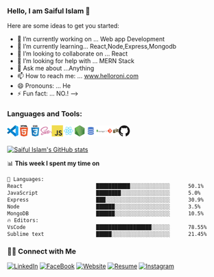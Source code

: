 ### Hello, I am Saiful Islam 👋

Here are some ideas to get you started:

- 🔭 I’m currently working on ... Web app Development
- 🌱 I’m currently learning... React,Node,Express,Mongodb
- 👯 I’m looking to collaborate on ... React
- 🤔 I’m looking for help with ... MERN Stack
- 💬 Ask me about ...Anything
- 📫 How to reach me: ... www.helloroni.com
- 😄 Pronouns: ... He
- ⚡ Fun fact: ... NO.!
-->


[linkedin]: https://www.linkedin.com/in/saiful-islam-98836519a/
[github]: https://github.com/saifular

### Languages and Tools:

[<img align="left" alt="Visual Studio Code" width="26px" src="https://raw.githubusercontent.com/github/explore/80688e429a7d4ef2fca1e82350fe8e3517d3494d/topics/visual-studio-code/visual-studio-code.png" />][github]
[<img align="left" alt="HTML5" width="26px" src="https://raw.githubusercontent.com/github/explore/80688e429a7d4ef2fca1e82350fe8e3517d3494d/topics/html/html.png" />][github]
[<img align="left" alt="CSS3" width="26px" src="https://raw.githubusercontent.com/github/explore/80688e429a7d4ef2fca1e82350fe8e3517d3494d/topics/css/css.png" />][github]
[<img align="left" alt="Sass" width="26px" src="https://raw.githubusercontent.com/github/explore/80688e429a7d4ef2fca1e82350fe8e3517d3494d/topics/sass/sass.png" />][github]
[<img align="left" alt="JavaScript" width="26px" src="https://raw.githubusercontent.com/github/explore/80688e429a7d4ef2fca1e82350fe8e3517d3494d/topics/javascript/javascript.png" />][github]
[<img align="left" alt="React" width="26px" src="https://raw.githubusercontent.com/github/explore/80688e429a7d4ef2fca1e82350fe8e3517d3494d/topics/react/react.png" />][github]

[<img align="left" alt="Node.js" width="26px" src="https://raw.githubusercontent.com/github/explore/80688e429a7d4ef2fca1e82350fe8e3517d3494d/topics/nodejs/nodejs.png" />][github]
[<img align="left" alt="SQL" width="26px" src="https://raw.githubusercontent.com/github/explore/80688e429a7d4ef2fca1e82350fe8e3517d3494d/topics/sql/sql.png" />][github]
[<img align="left" alt="MongoDB" width="26px" src="https://raw.githubusercontent.com/github/explore/80688e429a7d4ef2fca1e82350fe8e3517d3494d/topics/mongodb/mongodb.png" />][github]
[<img align="left" alt="Git" width="26px" src="https://raw.githubusercontent.com/github/explore/80688e429a7d4ef2fca1e82350fe8e3517d3494d/topics/git/git.png" />][github]
[<img align="left" alt="GitHub" width="26px" src="https://raw.githubusercontent.com/github/explore/78df643247d429f6cc873026c0622819ad797942/topics/github/github.png" />][github]
<br/>
<br/>

[![Saiful Islam's GitHub stats](https://github-readme-stats.vercel.app/api?username=saifular&theme=tokyonight&show_icons=true)](https://github.com/saifular/github-readme-stats)

📊 **This week I spent my time on** 

```text
💬 Languages: 
React                        ███████████░░░░░░░░░░░░░      50.1% 
JavaScript                   ████████░░░░░░░░░░░░░░░░      5.0% 
Express                      ███░░░░░░░░░░░░░░░░░░░░░      30.9% 
Node                         ██████░░░░░░░░░░░░░░░░░░      3.5%
MongoDB                      ██████░░░░░░░░░░░░░░░░░░      10.5%
🔥 Editors: 
VsCode                       ██████████████████░░░░░░      78.55% 
Sublime text                 █████░░░░░░░░░░░░░░░░░░░      21.45% 
```
<!--END_SECTION:waka-->
<h3> 🤝🏻 Connect with Me </h3>
<p><a href="https://www.linkedin.com/in/saiful-islam-98836519a/" target="_blank"><img alt="LinkedIn" src="https://img.shields.io/badge/linkedin-%230077B5.svg?&style=for-the-badge&logo=linkedin&logoColor=white" /></a> 
 <a href="https://www.facebook.com/appsroni/" target="_blank"><img alt="FaceBook" src="https://img.shields.io/badge/Facebook-1877F2?style=for-the-badge&logo=facebook&logoColor=white" /></a> 
  <a href="https://twitter.com/rakib_za" target="_blank"><img alt="Website" src="https://img.shields.io/badge/Twitter-1DA1F2?style=for-the-badge&logo=twitter&logoColor=white" /></a>
 <a href="https://drive.google.com/file/d/10vFiy1oG0AuYo8G9cxM4ttvcd7_JQPmM/view?usp=sharing" target="_blank"><img alt="Resume" src="https://img.shields.io/badge/Resume-1DA1F2?style=for-the-badge&l=white" /></a>
  <a href="https://www.instagram.com/za__rakib/" target="_blank"><img alt="Instagram" src="https://img.shields.io/badge/instagram-%23E4405F.svg?&style=for-the-badge&logo=instagram&logoColor=white" /></a>


